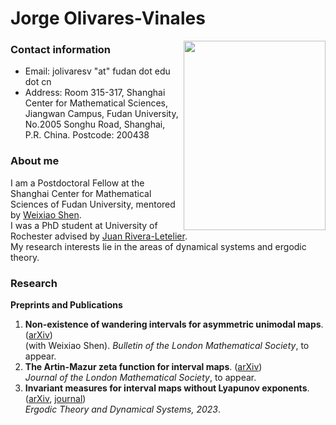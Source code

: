 

# Jorge Olivares-Vinales

<img src="me_1.jpg.jpg" width="227" 
     height="303" align="right" />

### **Contact information**

- Email: jolivaresv "at" fudan dot edu dot cn
- Address: Room 315-317, Shanghai Center for Mathematical Sciences, Jiangwan Campus, Fudan University, No.2005 Songhu Road, Shanghai, P.R. China. Postcode: 200438 

### **About me**

I am a Postdoctoral Fellow at the Shanghai Center for Mathematical Sciences of Fudan University, mentored by [Weixiao Shen](https://scholar.google.com.sg/citations?user=Pe1NsLkAAAAJ&hl=en).\
I was a PhD student at University of Rochester advised by [Juan Rivera-Letelier](http://rivera-letelier.org/).\
My research interests lie in the areas of dynamical systems and ergodic theory.

### Research

**Preprints and Publications**
1. **Non-existence of wandering intervals for asymmetric unimodal maps**. ([arXiv](https://arxiv.org/abs/2502.03666)) <br />
(with Weixiao Shen). *Bulletin of the London Mathematical Society*, to appear.
2. **The Artin-Mazur zeta function for interval maps**. ([arXiv](https://arxiv.org/abs/2405.10560)) <br />
*Journal of the London Mathematical Society*, to appear.
3. **Invariant measures for interval maps without Lyapunov exponents**.([arXiv](https://arxiv.org/abs/2102.06795), [journal](https://www.cambridge.org/core/journals/ergodic-theory-and-dynamical-systems/article/abs/invariant-measures-for-interval-maps-without-lyapunov-exponents/101CFA6F3BACFA4C120D2A3B8A1FB7A6#.YzosjYVjeQA.link)) <br />
 *Ergodic Theory and Dynamical Systems, 2023*. 

